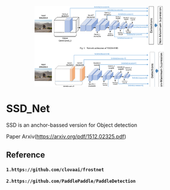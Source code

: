 
<div align="center"><img src="https://github.com/Gaurav14cs17/SSD_Pytorch/blob/main/etc/ssd_image.png" width="350"></div>


# SSD_Net
SSD is an anchor-bassed version for Object detection

Paper Arxiv(https://arxiv.org/pdf/1512.02325.pdf)







## Reference
**`1.https://github.com/clovaai/frostnet`**

**`2.https://github.com/PaddlePaddle/PaddleDetection`**

